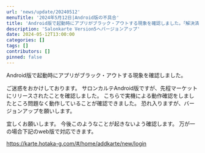 ```yaml
---
url: 'news/update/20240512'
menuTitle: '2024年5月12日|Android版の不具合'
title: 'Android版で起動時にアプリがブラック・アウトする現象を確認しました。「解決済」'
description: 'Salonkarte Version5へバージョンアップ'
date: 2024-05-12T13:00:00
categories: []
tags: []
contributors: []
pinned: false
---
```


Android版で起動時にアプリがブラック・アウトする現象を確認しました。

ご迷惑をおかけしております。
サロンカルテAndroid版ですが、先程マーケットにリリースされたことを確認しました。
こちらで実機による動作確認をしましたところ問題なく動作していることが確認できました。
恐れ入りますが、バージョンアップを願いします。

宜しくお願いします。
今後このようなことが起きないよう確認します。
万が一の場合下記のweb版で対応できます。

https://karte.hotaka-g.com/#/home/addkarte/new/login
